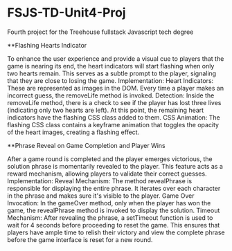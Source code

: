 # FSJS-TD-Unit4-Proj
Fourth project for the Treehouse fullstack Javascript tech degree

**Flashing Hearts Indicator

To enhance the user experience and provide a visual cue to players that the game is nearing its end, the heart indicators will start flashing when only two hearts remain. This serves as a subtle prompt to the player, signaling that they are close to losing the game.
Implementation:
Heart Indicators: These are represented as images in the DOM. Every time a player makes an incorrect guess, the removeLife method is invoked.
Detection: Inside the removeLife method, there is a check to see if the player has lost three lives (indicating only two hearts are left). At this point, the remaining heart indicators have the flashing CSS class added to them.
CSS Animation: The flashing CSS class contains a keyframe animation that toggles the opacity of the heart images, creating a flashing effect.


**Phrase Reveal on Game Completion and Player Wins

After a game round is completed and the player emerges victorious, the solution phrase is momentarily revealed to the player. This feature acts as a reward mechanism, allowing players to validate their correct guesses.
Implementation:
Reveal Mechanism: The method revealPhrase is responsible for displaying the entire phrase. It iterates over each character in the phrase and makes sure it's visible to the player.
Game Over Invocation: In the gameOver method, only when the player has won the game, the revealPhrase method is invoked to display the solution.
Timeout Mechanism: After revealing the phrase, a setTimeout function is used to wait for 4 seconds before proceeding to reset the game. This ensures that players have ample time to relish their victory and view the complete phrase before the game interface is reset for a new round.
